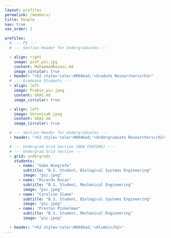 ```yaml
---
layout: profiles
permalink: /members/
title: People
nav: true
nav_order: 2

profiles:
  # --- PI ---
  # --- Section Header for Undergraduates ---

  - align: right
    image: prof_pic.jpg
    content: MohammadRazavi.md
    image_circular: true
  - header: "<h2 style='color:#0046ad;'>Gradute Researchers</h2>"
  # --- Graduate Students ---
  - align: left
    image: Prabin_pic.jpeg
    content: GRA1.md
    image_circular: true

  - align: left
    image: VeronicaK.jpeg
    content: GRA2.md
    image_circular: true

  # --- Section Header for Undergraduates ---
  - header: "<h2 style='color:#0046ad;'>Undergraduate Researchers</h2>"

  # --- Undergrad Grid Section (NEW FEATURE) ---
  # --- Undergrad Grid Section ---
  - grid: undergrads
    students:
      - name: "Gabe Wiegrefe"
        subtitle: "B.S. Student, Biological Systems Engineering"
        image: "pic.jpeg"
      - name: "Ricardo Rosas"
        subtitle: "B.S. Student, Mechanical Engineering"
        image: "pic.jpeg"
      - name: "Caroline Slama"
        subtitle: "B.S. Student, Biological Systems Engineering"
        image: "pic.jpeg"
      - name: "Preston Pinkelman"
        subtitle: "B.S. Student, Mechanical Engineering"
        image: "pic.jpeg"

  - header: "<h2 style='color:#0046ad;'>Alumni</h2>"
---
```


